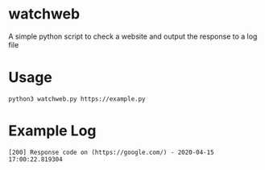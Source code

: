 # watchweb
A simple python script to check a website and output the response to a log file

# Usage
`python3 watchweb.py https://example.py`

# Example Log
`[200] Response code on (https://google.com/) - 2020-04-15 17:00:22.819304`
